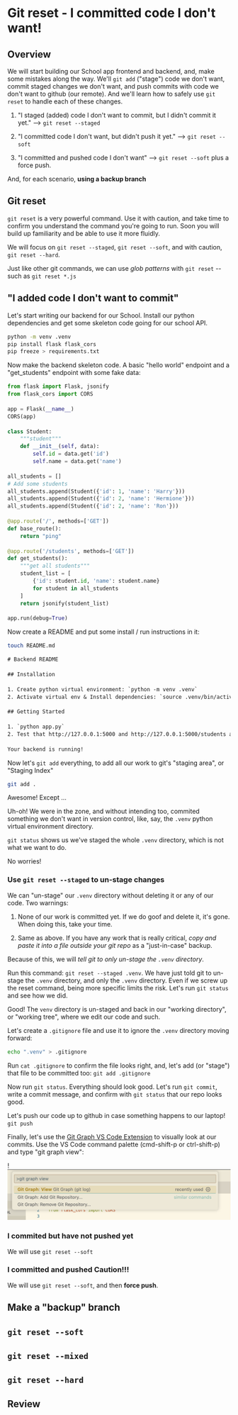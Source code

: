 # Git reset - I committed code I don't want!

## Overview

We will start building our School app frontend and backend, and, make some mistakes along the way. We'll `git add` ("stage") code we don't want, commit staged changes we don't want, and push commits with code we don't want to github (our remote). And we'll learn how to safely use `git reset` to handle each of these changes.

1. "I staged (added) code I don't want to commit, but I didn't commit it yet." --> `git reset --staged`

2. "I committed code I don't want, but didn't push it yet." --> `git reset --soft`

3. "I committed and pushed code I don't want" --> `git reset --soft` plus a force push.

And, for each scenario, **using a backup branch**

## Git reset

`git reset` is a very powerful command. Use it with caution, and take time to confirm you understand the command you're going to run. Soon you will build up familiarity and be able to use it more fluidly.

We will focus on `git reset --staged`, `git reset --soft`, and with caution, `git reset --hard`.

Just like other git commands, we can use *glob patterns* with `git reset` -- such as `git reset *.js`

## "I added code I don't want to commit"

Let's start writing our backend for our School. Install our python dependencies and get some skeleton code going for our school API.

```bash
python -m venv .venv
pip install flask flask_cors
pip freeze > requirements.txt
```

Now make the backend skeleton code. A basic "hello world" endpoint and a "get_students" endpoint with some fake data:

```python
from flask import Flask, jsonify
from flask_cors import CORS

app = Flask(__name__)
CORS(app)

class Student:
    """student"""
    def __init__(self, data):
        self.id = data.get('id')
        self.name = data.get('name')

all_students = []
# Add some students
all_students.append(Student({'id': 1, 'name': 'Harry'}))
all_students.append(Student({'id': 2, 'name': 'Hermione'}))
all_students.append(Student({'id': 2, 'name': 'Ron'}))

@app.route('/', methods=['GET'])
def base_route():
    return "ping"

@app.route('/students', methods=['GET'])
def get_students():
    """get all students"""
    student_list = [
        {'id': student.id, 'name': student.name}
        for student in all_students
    ]
    return jsonify(student_list)

app.run(debug=True)
```

Now create a README and put some install / run instructions in it:

```bash
touch README.md
```

```txt
# Backend README

## Installation

1. Create python virtual environment: `python -m venv .venv`
2. Activate virtual env & Install dependencies: `source .venv/bin/activate && pip install -r requirements.txt`

## Getting Started

1. `python app.py`
2. Test that http://127.0.0.1:5000 and http://127.0.0.1:5000/students are returning data

Your backend is running!
```

Now let's `git add` everything, to add all our work to git's "staging area", or "Staging Index"

```bash
git add .
```

Awesome!  Except ...

Uh-oh! We were in the zone, and without intending too, commited something we don't want in version control, like, say, the `.venv` python virtual environment directory.

`git status` shows us we've staged the whole `.venv` directory, which is not what we want to do.

No worries!

### Use `git reset --staged` to un-stage changes

We can "un-stage" our `.venv` directory without deleting it or any of our code. Two warnings:

1. None of our work is committed yet. If we do goof and delete it, it's gone. When doing this, take your time.

2. Same as above. If you have any work that is really critical, *copy and paste it into a file outside your git repo* as a "just-in-case" backup.

Because of this, we will *tell git to only un-stage the `.venv` directory*.

Run this command: `git reset --staged .venv`. We have just told git to un-stage the `.venv` directory, and only the `.venv` directory. Even if we screw up the reset command, being more specific limits the risk. Let's run `git status` and see how we did.

Good! The `venv` directory is un-staged and back in our "working directory", or "working tree", where we edit our code and such.

Let's create a `.gitignore` file and use it to ignore the `.venv` directory moving forward:

```bash
echo ".venv" > .gitignore
```

Run `cat .gitignore` to confirm the file looks right, and, let's add (or "stage") that file to be committed too: `git add .gitignore`

Now run `git status`. Everything should look good. Let's run `git commit`, write a commit message, and confirm with `git status` that our repo looks good.

Let's push our code up to github in case something happens to our laptop! `git push`

Finally, let's use the [Git Graph VS Code Extension](https://marketplace.visualstudio.com/items?itemName=mhutchie.git-graph) to visually look at our commits. Use the VS Code command palette (cmd-shift-p or ctrl-shift-p) and type "git graph view":

!![vs-code-git-graph](./page-resources/vs-code-git-graph-command.png)




### I commited but have not pushed yet

We will use `git reset --soft`

### I committed and pushed **Caution!!!**

We will use `git reset --soft`, and then **force push**. 

## Make a "backup" branch

## `git reset --soft`

## `git reset --mixed`

## `git reset --hard`

## Review
